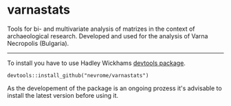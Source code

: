 # varnastats

Tools for bi- and multivariate analysis of matrizes in the context of archaeological research. Developed and used for the analysis of Varna Necropolis (Bulgaria).

***

To install you have to use Hadley Wickhams [devtools package](https://github.com/hadley/devtools).

    devtools::install_github("nevrome/varnastats")

As the developement of the package is an ongoing prozess it's advisable to install the latest version before using it.